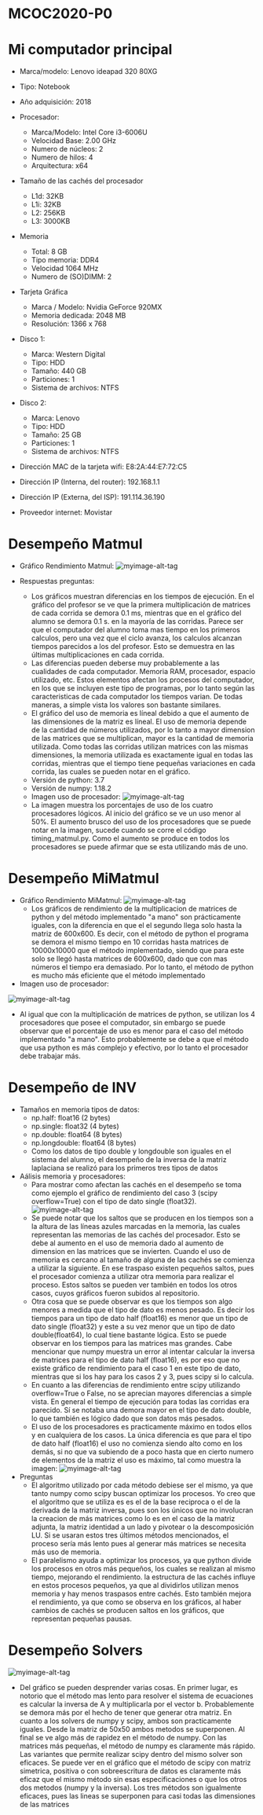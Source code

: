 # MCOC2020-P0

# Mi computador principal

* Marca/modelo: Lenovo ideapad 320 80XG
* Tipo: Notebook
* Año adquisición: 2018
* Procesador:
  * Marca/Modelo: Intel Core i3-6006U
  * Velocidad Base: 2.00 GHz
  * Numero de núcleos: 2 
  * Numero de hilos: 4
  * Arquitectura: x64

* Tamaño de las cachés del procesador
  * L1d: 32KB
  * L1i: 32KB
  * L2: 256KB
  * L3: 3000KB
* Memoria 
  * Total: 8 GB
  * Tipo memoria: DDR4
  * Velocidad 1064 MHz
  * Numero de (SO)DIMM: 2
* Tarjeta Gráfica
  * Marca / Modelo: Nvidia GeForce 920MX
  * Memoria dedicada: 2048 MB
  * Resolución: 1366 x 768
* Disco 1: 
  * Marca: Western Digital
  * Tipo: HDD
  * Tamaño: 440 GB
  * Particiones: 1
  * Sistema de archivos: NTFS
* Disco 2: 
  * Marca: Lenovo
  * Tipo: HDD
  * Tamaño: 25 GB
  * Particiones: 1
  * Sistema de archivos: NTFS

  
* Dirección MAC de la tarjeta wifi: E8:2A:44:E7:72:C5 
* Dirección IP (Interna, del router): 192.168.1.1
* Dirección IP (Externa, del ISP): 191.114.36.190
* Proveedor internet: Movistar

# Desempeño Matmul
* Gráfico Rendimiento Matmul:
  ![myimage-alt-tag](https://github.com/JoseTomasMartinez/MCOC2020-P0/blob/master/Graficos%20Rendimiento%20MATMUL.JPG)

* Respuestas preguntas:
  * Los gráficos muestran diferencias en los tiempos de ejecución. En el gráfico del profesor se ve que la primera multiplicación de matrices de cada corrida
    se demora 0.1 ms, mientras que en el gráfico del alumno se demora 0.1 s. en la mayoría de las corridas. Parece ser que el computador del alumno toma mas
    tiempo en los primeros calculos, pero una vez que el ciclo avanza, los calculos alcanzan tiempos parecidos a los del profesor. Esto se demuestra en las 
    últimas multiplicaciones en cada corrida.
  * Las diferencias pueden deberse muy probablemente a las cualidades de cada computador. Memoria RAM, procesador, espacio utilizado, etc. Estos elementos 
    afectan los procesos del computador, en los que se incluyen este tipo de programas, por lo tanto según las caracteristicas de cada computador los tiempos
    varian. De todas maneras, a simple vista los valores son bastante similares.
  * El gráfico del uso de memoria es líneal debido a que el aumento de las dimensiones de la matriz es líneal. El uso de memoria depende de la cantidad de números
    utilizados, por lo tanto a mayor dimension de las matrices que se multiplican, mayor es la cantidad de memoria utilizada. Como todas las corridas utilizan matrices
    con las mismas dimensiones, la memoria utilizada es exactamente igual en todas las corridas, mientras que el tiempo tiene pequeñas variaciones en cada corrida, las 
    cuales se pueden notar en el gráfico.
  * Versión de python: 3.7
  * Versión de numpy: 1.18.2
  * Imagen uso de procesador: 
  ![myimage-alt-tag](https://github.com/JoseTomasMartinez/MCOC2020-P0/blob/master/Procesadores%20utilizados%20MATMUL.jpg)
   * La imagen muestra los porcentajes de uso de los cuatro procesadores lógicos. Al inicio del gráfico se ve un uso menor al 50%. El aumento brusco del uso de los 
     procesadores que se puede notar en la imagen, sucede cuando se corre el código timing_matmul.py. Como el aumento se produce en todos los procesadores se puede 
     afirmar que se esta utilizando más de uno.
# Desempeño MiMatmul
* Gráfico Rendimiento MiMatmul:
 ![myimage-alt-tag](https://github.com/JoseTomasMartinez/MCOC2020-P0/blob/master/Rendimiento%20MiMatmul%20(dim%20600).PNG)
   * Los gráficos de rendimiento de la multiplicacion de matrices de python y del método implementado "a mano" son prácticamente iguales, con la diferencia en que el
     el segundo llega solo hasta la matriz de 600x600. Es decir, con el método de python el programa se demora el mismo tiempo en 10 corridas hasta matrices de 
     10000x10000 que el método implementado, siendo que para este solo se llegó hasta matrices de 600x600, dado que con mas números el tiempo era demasiado. Por lo tanto,
     el método de python es mucho más eficiente que el método implementado
* Imagen uso de procesador:

 ![myimage-alt-tag](https://github.com/JoseTomasMartinez/MCOC2020-P0/blob/master/Procesadores%20utilizados%20MIMATMUL.JPG)
   * Al igual que con la multiplicación de matrices de python, se utilizan los 4 procesadores que posee el computador, sin embargo se puede observar que el porcentaje 
     de uso es menor para el caso del método implementado "a mano". Esto probablemente se debe a que el método que usa python es más complejo y efectivo, por lo tanto
     el procesador debe trabajar más.
# Desempeño de INV
* Tamaños en memoria tipos de datos:
   * np.half: float16 (2 bytes)
   * np.single: float32 (4 bytes)
   * np.double: float64 (8 bytes)
   * np.longdouble: float64 (8 bytes)
   * Como los datos de tipo double y longdouble son iguales en el sistema del alumno, el desempeño de la inversa de la matriz laplaciana se realizó para los primeros tres
     tipos de datos
* Aálisis memoria y procesadores:
   * Para mostrar como afectan las cachés en el desempeño se toma como ejemplo el gráfico de rendimiento del caso 3 (scipy overflow=True) con el tipo de dato single (float32).
    ![myimage-alt-tag](https://github.com/JoseTomasMartinez/MCOC2020-P0/blob/master/Rendimiento%20Caso%202%20Single.png)
   * Se puede notar que los saltos que se producen en los tiempos son a la altura de las líneas azules marcadas en la memoria, las cuales representan las memorias de las cachés
     del procesador. Esto se debe al aumento en el uso de memoria dado al aumento de dimension en las matrices que se invierten. Cuando el uso de memoria es cercano al tamaño 
     de alguna de las cachés se comienza a utilizar la siguiente. En ese traspaso existen pequeños saltos, pues el procesador comienza a utilizar otra memoria para realizar el
     proceso. Estos saltos se pueden ver también en todos los otros casos, cuyos gráficos fueron subidos al repositorio. 
   * Otra cosa que se puede observar es que los tiempos son algo menores a medida que el tipo de dato es menos pesado. Es decir los tiempos para un tipo de dato half (float16)
     es menor que un tipo de dato single (float32) y este a su vez menor que un tipo de dato double(float64), lo cual tiene bastante lógica. Esto se puede observar en los
     tiempos para las matrices mas grandes. Cabe mencionar que numpy muestra un error al intentar calcular la inversa de matrices para el tipo de dato half (float16), es por 
     eso que no existe gráfico de rendimiento para el caso 1 en este tipo de dato, mientras que si los hay para los casos 2 y 3, pues scipy si lo calcula. 
   * En cuanto a las diferencias de rendimiento entre scipy utilizando overflow=True o False, no se aprecian mayores diferencias a simple vista. En general el tiempo de
     ejecución para todas las corridas era parecido. Sí se notaba una demora mayor en el tipo de dato double, lo que también es lógico dado que son datos más pesados.
   * El uso de los procesadores es practicamente máximo en todos ellos y en cualquiera de los casos. La única diferencia es que para el tipo de dato half (float16) el uso 
     no comienza siendo alto como en los demás, si no que va subiendo de a poco hasta que en cierto numero de elementos de la matriz el uso es máximo, tal como muestra 
     la imagen:
     ![myimage-alt-tag](https://github.com/JoseTomasMartinez/MCOC2020-P0/blob/master/Procesadores%20Desempe%C3%B1o%20INV%20Half.png)
* Preguntas
   * El algoritmo utilizado por cada método debiese ser el mismo, ya que tanto numpy como scipy buscan optimizar los procesos. Yo creo que el algoritmo que se utiliza es
     es el de la base reciproca o el de la derivada de la matriz inversa, pues son los únicos que no involucran la creacion de más matrices como lo es en el caso de la 
     matriz adjunta, la matriz identidad a un lado y pivotear o la descomposición LU. Si se usaran estos tres últimos métodos mencionados, el proceso sería más lento pues 
     al generar más matrices se necesita más uso de memoria.
   * El paralelismo ayuda a optimizar los procesos, ya que python divide los procesos en otros más pequeños, los cuales se realizan al mismo tiempo, mejorando el rendimiento.
     la estructura de las cachés influye en estos procesos pequeños, ya que al dividirlos utilizan menos memoria y hay menos traspasos entre cachés. Esto también mejora el
     rendimiento, ya que como se observa en los gráficos, al haber cambios de cachés se producen saltos en los gráficos, que representan pequeñas pausas.
# Desempeño Solvers     
   ![myimage-alt-tag](https://github.com/JoseTomasMartinez/MCOC2020-P0/blob/master/Entrega%206/Rendimiento%20Solvers%20Parte2.png)
   
   * Del gráfico se pueden desprender varias cosas. En primer lugar, es notorio que el método mas lento para resolver el sistema de ecuaciones es calcular la inversa de A y
     multiplicarla por el vector b. Probablemente se demora más por el hecho de tener que generar otra matriz. 
     En cuanto a los solvers de numpy y scipy, ambos son practicamente iguales. Desde la matriz de 50x50 ambos metodos se superponen. Al final se ve algo más de rapidez en 
     el método de numpy. Con las matrices más pequeñas, el método de numpy es claramente más rápido.
     Las variantes que permite realizar scipy dentro del mismo solver son eficaces. Se puede ver en el gráfico que el método de scipy con matriz simetrica, positiva o con 
     sobreescritura de datos es claramente más eficaz que el mismo método sin esas especificaciones o que los otros dos metodos (numpy y la inversa). Los tres métodos son
     igualmente eficaces, pues las lineas se superponen para casi todas las dimensiones de las matrices
